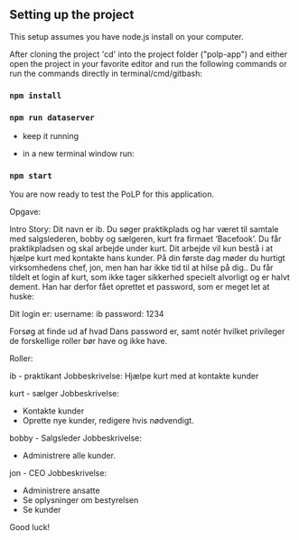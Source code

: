 ## Setting up the project

This setup assumes you have node.js install on your computer.

After cloning the project 'cd' into the project folder ("polp-app") and either open the project in your favorite editor and run the following commands or run the commands directly in terminal/cmd/gitbash:

### `npm install`

### `npm run dataserver`
- keep it running

- in a new terminal window run:
### `npm start`

You are now ready to test the PoLP for this application.

Opgave:

Intro Story:
Dit navn er ib. Du søger praktikplads og har været til samtale med salgslederen, bobby og sælgeren, kurt fra firmaet ‘Bacefook’. Du får praktikpladsen og skal arbejde under kurt. Dit arbejde vil kun bestå i at hjælpe kurt med kontakte hans kunder. På din første dag møder du hurtigt virksomhedens chef, jon, men han har ikke tid til at hilse på dig.. Du får tildelt et login af kurt, som ikke tager sikkerhed specielt alvorligt og er halvt dement. Han har derfor fået oprettet et password, som er meget let at huske:

Dit login er:
username: ib
password: 1234

Forsøg at finde ud af hvad Dans password er, samt notér hvilket privileger de forskellige roller bør have og ikke have.

Roller:

ib - praktikant
Jobbeskrivelse: 
Hjælpe kurt med at kontakte kunder

kurt - sælger
Jobbeskrivelse:
- Kontakte kunder
- Oprette nye kunder, redigere hvis nødvendigt.

bobby - Salgsleder
Jobbeskrivelse:
- Administrere alle kunder.

jon - CEO
Jobbeskrivelse:
- Administrere ansatte
- Se oplysninger om bestyrelsen
- Se kunder


Good luck!
